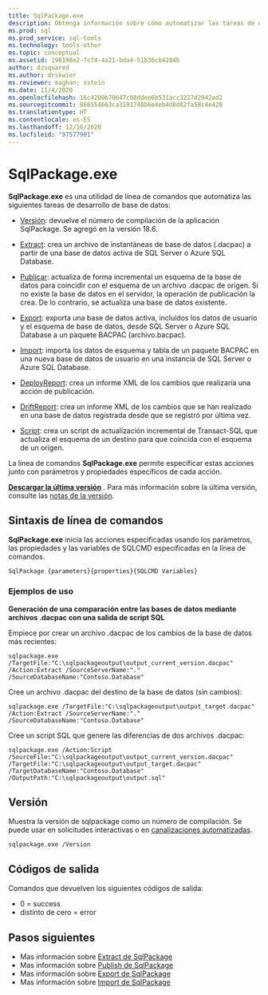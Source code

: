 ```yaml
---
title: SqlPackage.exe
description: Obtenga información sobre cómo automatizar las tareas de desarrollo de bases de datos con SqlPackage.exe. Vea ejemplos y los parámetros, las propiedades y las variables SQLCMD disponibles.
ms.prod: sql
ms.prod_service: sql-tools
ms.technology: tools-other
ms.topic: conceptual
ms.assetid: 198198e2-7cf4-4a21-bda4-51b36cb4284b
author: dzsquared
ms.author: drskwier
ms.reviewer: maghan; sstein
ms.date: 11/4/2020
ms.openlocfilehash: 16c4200b70647c08ddee6b531acc3227d2942ad2
ms.sourcegitcommit: 866554663ca3191748b6e4eb4d8d82fa58c4e426
ms.translationtype: HT
ms.contentlocale: es-ES
ms.lasthandoff: 12/16/2020
ms.locfileid: "97577901"
---
```

# <a name="sqlpackageexe"></a>SqlPackage.exe

**SqlPackage.exe** es una utilidad de línea de comandos que automatiza las siguientes tareas de desarrollo de base de datos:  
  
- [Versión](#version): devuelve el número de compilación de la aplicación SqlPackage.  Se agregó en la versión 18.6.

- [Extract](sqlpackage-extract.md): crea un archivo de instantáneas de base de datos (.dacpac) a partir de una base de datos activa de SQL Server o Azure SQL Database.  
  
- [Publicar](sqlpackage-publish.md): actualiza de forma incremental un esquema de la base de datos para coincidir con el esquema de un archivo .dacpac de origen. Si no existe la base de datos en el servidor, la operación de publicación la crea. De lo contrario, se actualiza una base de datos existente.  
  
- [Export](sqlpackage-export.md): exporta una base de datos activa, incluidos los datos de usuario y el esquema de base de datos, desde SQL Server o Azure SQL Database a un paquete BACPAC (archivo.bacpac).  
  
- [Import](sqlpackage-import.md): importa los datos de esquema y tabla de un paquete BACPAC en una nueva base de datos de usuario en una instancia de SQL Server o Azure SQL Database.  
  
- [DeployReport](sqlpackage-deploy-drift-report.md): crea un informe XML de los cambios que realizaría una acción de publicación.  
  
- [DriftReport](sqlpackage-deploy-drift-report.md): crea un informe XML de los cambios que se han realizado en una base de datos registrada desde que se registró por última vez.  
  
- [Script](sqlpackage-script.md): crea un script de actualización incremental de Transact-SQL que actualiza el esquema de un destino para que coincida con el esquema de un origen.  
  
La línea de comandos **SqlPackage.exe** permite especificar estas acciones junto con parámetros y propiedades específicos de cada acción.  

**[Descargar la última versión](sqlpackage-download.md)** . Para más información sobre la última versión, consulte las [notas de la versión](release-notes-sqlpackage.md).
  
## <a name="command-line-syntax"></a>Sintaxis de línea de comandos

**SqlPackage.exe** inicia las acciones especificadas usando los parámetros, las propiedades y las variables de SQLCMD especificadas en la línea de comandos.  
  
```
SqlPackage {parameters}{properties}{SQLCMD Variables}  
```

### <a name="usage-examples"></a>Ejemplos de uso

**Generación de una comparación entre las bases de datos mediante archivos .dacpac con una salida de script SQL**

Empiece por crear un archivo .dacpac de los cambios de la base de datos más recientes:

```
sqlpackage.exe /TargetFile:"C:\sqlpackageoutput\output_current_version.dacpac" /Action:Extract /SourceServerName:"." /SourceDatabaseName:"Contoso.Database"
 ```
 
Cree un archivo .dacpac del destino de la base de datos (sin cambios):

 ```
 sqlpackage.exe /TargetFile:"C:\sqlpackageoutput\output_target.dacpac" /Action:Extract /SourceServerName:"." /SourceDatabaseName:"Contoso.Database"
 ```

Cree un script SQL que genere las diferencias de dos archivos .dacpac:

```
sqlpackage.exe /Action:Script /SourceFile:"C:\sqlpackageoutput\output_current_version.dacpac" /TargetFile:"C:\sqlpackageoutput\output_target.dacpac" /TargetDatabaseName:"Contoso.Database" /OutputPath:"C:\sqlpackageoutput\output.sql"
 ```


## <a name="version"></a>Versión

Muestra la versión de sqlpackage como un número de compilación.  Se puede usar en solicitudes interactivas o en [canalizaciones automatizadas](sqlpackage-pipelines.md).

```
sqlpackage.exe /Version
 ```


## <a name="exit-codes"></a>Códigos de salida

Comandos que devuelven los siguientes códigos de salida:

- 0 = success
- distinto de cero = error


## <a name="next-steps"></a>Pasos siguientes

- Mas información sobre [Extract de SqlPackage](sqlpackage-extract.md)
- Mas información sobre [Publish de SqlPackage](sqlpackage-publish.md)
- Mas información sobre [Export de SqlPackage](sqlpackage-export.md)
- Mas información sobre [Import de SqlPackage](sqlpackage-import.md)
